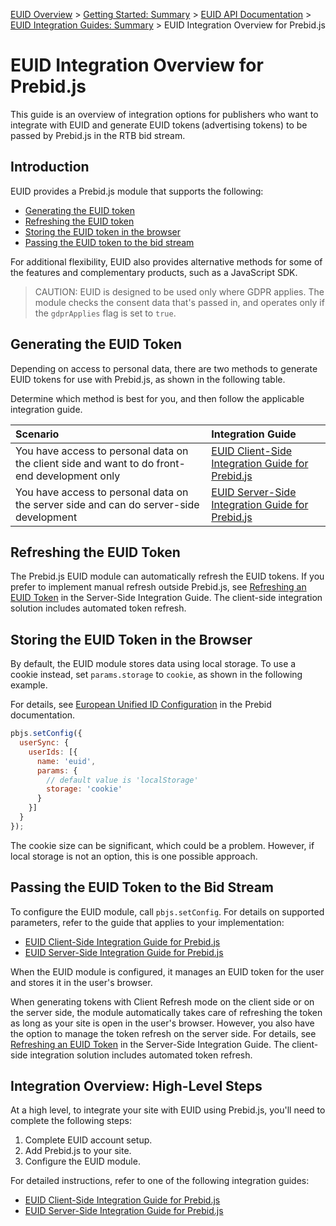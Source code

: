 [EUID Overview](../../../README.md) > [Getting Started: Summary](../getting-started/gs-summary.md) > [EUID API Documentation](../summary-doc-v2.md) > [EUID Integration Guides: Summary](summary-guides.md) > EUID Integration Overview for Prebid.js

<!-- ---
title: EUID Integration Overview for Prebid.js
sidebar_label: EUID Integration Overview for Prebid.js
pagination_label: EUID Integration Overview for Prebid.js
description: Overview of options for integrating with Prebid.js as part of your EUID implementation.
hide_table_of_contents: false
sidebar_position: 04
--- -->

# EUID Integration Overview for Prebid.js

This guide is an overview of integration options for publishers who want to integrate with EUID and generate EUID tokens<!-- EUID tokens was glossary link --> (advertising tokens) to be passed by Prebid.js in the RTB bid stream.
<!-- 
It includes the following sections:

- [Introduction](#introduction)
- [Generating the EUID Token](#generating-the-euid-token)
- [Refreshing the EUID Token](#refreshing-the-euid-token)
- [Storing the EUID Token in the Browser](#storing-the-euid-token-in-the-browser)
- [Passing the EUID Token to the Bid Stream](#passing-the-euid-token-to-the-bid-stream)
- [Integration Overview: High-Level Steps](#integration-overview-high-level-steps)

 -->
## Introduction

EUID provides a Prebid.js module that supports the following:

- [Generating the EUID token](#generating-the-euid-token)
- [Refreshing the EUID token](#refreshing-the-euid-token)
- [Storing the EUID token in the browser](#storing-the-euid-token-in-the-browser)
- [Passing the EUID token to the bid stream](#passing-the-euid-token-to-the-bid-stream)

For additional flexibility, EUID also provides alternative methods for some of the features and complementary products, such as a JavaScript SDK.

>CAUTION: EUID is designed to be used only where GDPR applies. The module checks the consent data that's passed in, and operates only if the `gdprApplies` flag is set to `true`.

## Generating the EUID Token

Depending on access to personal data, there are two methods to generate EUID tokens for use with Prebid.js, as shown in the following table.

Determine which method is best for you, and then follow the applicable integration guide.

| Scenario | Integration Guide |
| :--- | :--- |
| You have access to personal data on the client side and want to do front-end development only | [EUID Client-Side Integration Guide for Prebid.js](integration-prebid-client-side.md) |
| You have access to personal data on the server side and can do server-side development | [EUID Server-Side Integration Guide for Prebid.js](integration-prebid-server-side.md) |

## Refreshing the EUID Token

The Prebid.js EUID module can automatically refresh the EUID tokens. If you prefer to implement manual refresh outside Prebid.js, see [Refreshing an EUID Token](integration-prebid-server-side.md#refreshing-an-euid-token) in the Server-Side Integration Guide. The client-side integration solution includes automated token refresh.

## Storing the EUID Token in the Browser

By default, the EUID module stores data using local storage. To use a cookie instead, set `params.storage` to `cookie`, as shown in the following example.

For details, see [European Unified ID Configuration](https://docs.prebid.org/dev-docs/modules/userid-submodules/euid.html#european-unified-id-configuration) in the Prebid documentation.

```js
pbjs.setConfig({ 
  userSync: { 
    userIds: [{ 
      name: 'euid', 
      params: { 
        // default value is 'localStorage' 
        storage: 'cookie'
      } 
    }] 
  } 
}); 
```

The cookie size can be significant, which could be a problem. However, if local storage is not an option, this is one possible approach.

## Passing the EUID Token to the Bid Stream

To configure the EUID module, call `pbjs.setConfig`. For details on supported parameters, refer to the guide that applies to your implementation:

- [EUID Client-Side Integration Guide for Prebid.js](integration-prebid-client-side.md)
- [EUID Server-Side Integration Guide for Prebid.js](integration-prebid-server-side.md)

When the EUID module is configured, it manages an EUID token for the user and stores it in the user's browser. 

When generating tokens with Client Refresh mode on the client side or on the server side, the module automatically takes care of refreshing the token as long as your site is open in the user's browser. However, you also have the option to manage the token refresh on the server side. For details, see [Refreshing an EUID Token](integration-prebid-server-side.md#refreshing-an-euid-token) in the Server-Side Integration Guide. The client-side integration solution includes automated token refresh.

## Integration Overview: High-Level Steps

At a high level, to integrate your site with EUID using Prebid.js, you'll need to complete the following steps:

1. Complete EUID account setup.
1. Add Prebid.js to your site.
1. Configure the EUID module.

For detailed instructions, refer to one of the following integration guides:

- [EUID Client-Side Integration Guide for Prebid.js](integration-prebid-client-side.md)
- [EUID Server-Side Integration Guide for Prebid.js](integration-prebid-server-side.md)
